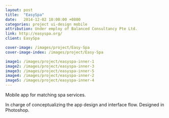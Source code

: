 ```yaml
---
layout: post
title:  "EasySpa"
date:   2014-12-02 10:00:00 +0800
categories: project ui-design mobile
attribution: Under employ of Balanced Consultancy Pte Ltd.
link: http://easyspa.org/
client: EasySpa

cover-image: /images/project/Easy-Spa
cover-image-index: /images/project/Easy-Spa

image1: /images/project/easyspa-inner-1
image2: /images/project/easyspa-inner-3
image3: /images/project/easyspa-inner-5
image4: /images/project/easyspa-inner-2
image5: /images/project/easyspa-inner-4
---
```


Mobile app for matching spa services.

In charge of conceptualizing the app design and interface flow. Designed in Photoshop.